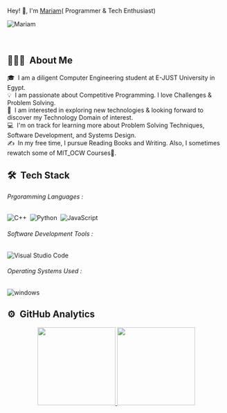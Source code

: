 
Hey! 👋, I'm [Mariam](https://linkedin.com/in/mariam-ayman-9018591b7)( Programmer & Tech Enthusiast)

<div align="">
  <img src="https://komarev.com/ghpvc/?username=MariamAmy&label=Profile%20views&color=0e75b6&style=flat" alt="Mariam" />
</div>

<br />
<br />

## 👨🏻‍💻 &nbsp;About Me

🎓 &nbsp;I am a diligent Computer Engineering student at E-JUST University in Egypt.\
💡 &nbsp;I am passionate about Competitive Programming. I love Challenges & Problem Solving.\
🌱 &nbsp;I am interested in exploring new technologies & looking forward to discover my Technology Domain of interest.\
💻 &nbsp;I'm on track for learning more about Problem Solving Techniques, Software Development, and Systems Design.\
✍️ &nbsp;In my free time, I pursue Reading Books and Writing. Also, I sometimes rewatch some of MIT_OCW Courses👀.




## 🛠 &nbsp;Tech Stack

###### Prgoramming Languages :
![C++](https://img.shields.io/badge/-C++-05122A?style=flat&logo=C%2B%2B&logoColor=00599C)&nbsp;
![Python](https://img.shields.io/badge/-python-05122A?style=flat&logo=python&logoColor=FFA)&nbsp;
![JavaScript](https://img.shields.io/badge/-JavaScript-05122A?style=flat&logo=javascript)&nbsp;


###### Software Development Tools :
![Visual Studio Code](https://img.shields.io/badge/-Visual%20Studio%20Code-05122A?style=flat&logo=visual-studio-code&logoColor=007ACC)&nbsp;


###### Operating Systems Used :
![windows](https://img.shields.io/badge/-windows-05122A?style=flat&logo=windows)

## ⚙️ &nbsp;GitHub Analytics

<p align="center">
<a href="https://github.com/MariamAmy">
  <img height="180em" src="https://github-readme-stats-eight-theta.vercel.app/api?username=MariamAmy&show_icons=true&theme=algolia&include_all_commits=true&count_private=true"/>
  <img height="180em" src="https://github-readme-stats-eight-theta.vercel.app/api/top-langs/?username=MariamAmy&layout=compact&langs_count=8&theme=algolia"/>
</a>
</p>




